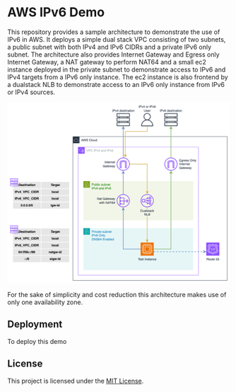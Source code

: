 # AWS IPv6 Demo

This repository provides a sample architecture to demonstrate the use of IPv6 in AWS. It deploys a simple dual stack VPC consisting of two subnets, a public subnet with both IPv4 and IPv6 CIDRs and a private IPv6 only subnet. The architecture also provides Internet Gateway and Egress only Internet Gateway, a NAT gateway to perform NAT64 and a small ec2 instance deployed in the private subnet to demonstrate access to IPv6 and IPv4 targets from a IPv6 only instance. The ec2 instance is also frontend by a dualstack NLB to demonstrate access to an IPv6 only instance from IPv6 or IPv4 sources.

![IPv6 Architecture](img/IPv6-architecture.drawio.png "IPv6 Architecture")

For the sake of simplicity and cost reduction this architecture makes use of only one availability zone.

## Deployment

To deploy this demo

## License
This project is licensed under the [MIT License](LICENSE).